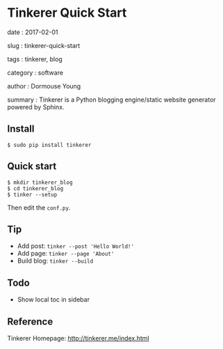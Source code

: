 Tinkerer Quick Start
====================

date
:   2017-02-01

slug
:   tinkerer-quick-start

tags
:   tinkerer, blog

category
:   software

author
:   Dormouse Young

summary
:   Tinkerer is a Python blogging engine/static website generator
    powered by Sphinx.

Install
-------

    $ sudo pip install tinkerer

Quick start
-----------

    $ mkdir tinkerer_blog
    $ cd tinkerer_blog
    $ tinker --setup

Then edit the `conf.py`.

Tip
---

-   Add post: `tinker --post 'Hello World!'`
-   Add page: `tinker --page 'About'`
-   Build blog: `tinker --build`

Todo
----

-   Show local toc in sidebar

Reference
---------

Tinkerer Homepage: <http://tinkerer.me/index.html>

